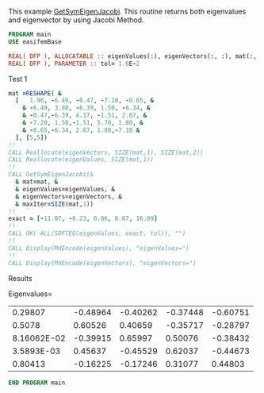 This example [GetSymEigenJacobi](GetSymEigenJacobi.md). This routine returns both eigenvalues and eigenvector by using Jacobi Method.

```fortran
PROGRAM main
USE easifemBase
```

```fortran
REAL( DFP ), ALLOCATABLE :: eigenValues(:), eigenVectors(:, :), mat(:,:), exact(:)
REAL( DFP ), PARAMETER :: tol= 1.0E-2
```

Test 1

```fortran
mat =RESHAPE( &
  [   1.96, -6.49, -0.47, -7.20, -0.65, &
    & -6.49, 3.80, -6.39, 1.50, -6.34, &
    & -0.47,-6.39, 4.17, -1.51, 2.67, &
    & -7.20, 1.50,-1.51, 5.70, 1.80, &
    & -0.65,-6.34, 2.67, 1.80,-7.10 &
  ], [5,5])
!!
CALL Reallocate(eigenVectors, SIZE(mat,1), SIZE(mat,2))
CALL Reallocate(eigenValues, SIZE(mat,1))
!!
CALL GetSymEigenJacobi(&
  & mat=mat, &
  & eigenValues=eigenValues, &
  & eigenVectors=eigenVectors, &
  & maxIter=SIZE(mat,1))
!!
exact = [-11.07, -6.23, 0.86, 8.87, 16.09]
!!
CALL OK( ALL(SOFTEQ(eigenValues, exact, tol)), "")
!!
CALL Display(MdEncode(eigenValues), "eigenValues=")
!!
CALL Display(MdEncode(eigenVectors), "eigenVectors=")
```

Results

Eigenvalues=

|             |          |          |          |          |
| ----------- | -------- | -------- | -------- | -------- |
| 0.29807     | -0.48964 | -0.40262 | -0.37448 | -0.60751 |
| 0.5078      | 0.60526  | 0.40659  | -0.35717 | -0.28797 |
| 8.16062E-02 | -0.39915 | 0.65997  | 0.50076  | -0.38432 |
| 3.5893E-03  | 0.45637  | -0.45529 | 0.62037  | -0.44673 |
| 0.80413     | -0.16225 | -0.17246 | 0.31077  | 0.44803  |

```fortran
END PROGRAM main
```
